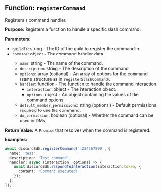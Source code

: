 ## Function: `registerCommand`

Registers a command handler.

**Purpose:**
Registers a function to handle a specific slash command.

**Parameters:**

- `guildId`: string - The ID of the guild to register the command in.
- `command`: object<DiscordCommandHandlerSchema> - The command handler data.
  - `name`: string - The name of the command.
  - `description`: string - The description of the command.
  - `options`: array<DiscordSlashCommandOptionSchema> (optional) - An array of options for the command (same structure as in `registerSlashCommand`).
  - `handler`: function - The function to handle the command interaction.
    - `interaction`: object<DiscordSlashCommandInteractionSchema> - The interaction object.
    - `options`: object - An object containing the values of the command options.
  - `default_member_permissions`: string (optional) - Default permissions required to use the command.
  - `dm_permission`: boolean (optional) - Whether the command can be used in DMs.

**Return Value:**
A `Promise` that resolves when the command is registered.

**Examples:**

```typescript
await discordSdk.registerCommand('1234567890', {
  name: 'test',
  description: 'Test command',
  handler: async (interaction, options) => {
    await discordSdk.respondToInteraction(interaction.token, {
      content: 'Command executed!',
    });
  },
});
```
